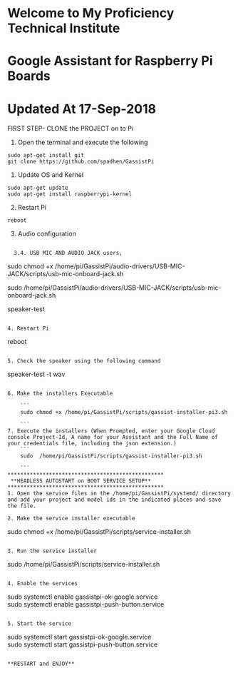 # Welcome to My Proficiency Technical Institute

# Google Assistant for Raspberry Pi Boards  

# Updated At 17-Sep-2018


FIRST STEP- CLONE the PROJECT on to Pi

1. Open the terminal and execute the following


```
sudo apt-get install git  
git clone https://github.com/spadhen/GassistPi    
```

1. Update OS and Kernel    

```
sudo apt-get update  
sudo apt-get install raspberrypi-kernel  
```
2. Restart Pi

```
reboot
```

3. Audio configuration

```

  3.4. USB MIC AND AUDIO JACK users,  
  ```  
  sudo chmod +x /home/pi/GassistPi/audio-drivers/USB-MIC-JACK/scripts/usb-mic-onboard-jack.sh  
  
  sudo /home/pi/GassistPi/audio-drivers/USB-MIC-JACK/scripts/usb-mic-onboard-jack.sh  
  
  speaker-test  
  ```

4. Restart Pi

```
reboot
```

5. Check the speaker using the following command    

```
speaker-test -t wav  
```  

6. Make the installers Executable  

	```
	sudo chmod +x /home/pi/GassistPi/scripts/gassist-installer-pi3.sh

	```
7. Execute the installers (When Prompted, enter your Google Cloud console Project-Id, A name for your Assistant and the Full Name of your credentials file, including the json extension.)  
	```
	sudo  /home/pi/GassistPi/scripts/gassist-installer-pi3.sh  
	
	```
*************************************************  
 **HEADLESS AUTOSTART on BOOT SERVICE SETUP**  
*************************************************  
1. Open the service files in the /home/pi/GassistPi/systemd/ directory and add your project and model ids in the indicated places and save the file.

2. Make the service installer executable  

```
sudo chmod +x /home/pi/GassistPi/scripts/service-installer.sh
```  

3. Run the service installer  

```
sudo /home/pi/GassistPi/scripts/service-installer.sh    
```  

4. Enable the services  
```
sudo systemctl enable gassistpi-ok-google.service  
sudo systemctl enable gassistpi-push-button.service
```  

5. Start the service  
```
sudo systemctl start gassistpi-ok-google.service  
sudo systemctl start gassistpi-push-button.service
```  

**RESTART and ENJOY**  
